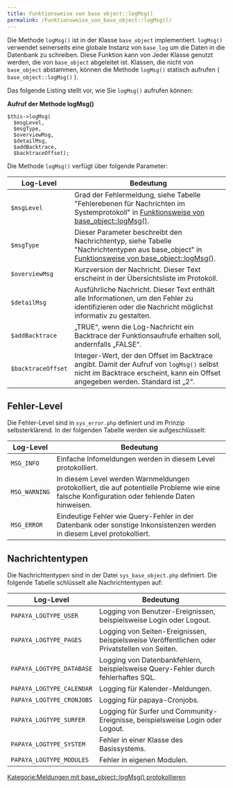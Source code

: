 ```yaml
---
title: Funktionsweise von base object::logMsg()
permalink: /Funktionsweise_von_base_object::logMsg()/
---
```


Die Methode `logMsg()` ist in der Klasse `base_object` implementiert. `logMsg()` verwendet seinerseits eine globale Instanz von `base_log` um die Daten in die Datenbank zu schreiben. Diese Funktion kann von Jeder Klasse genutzt werden, die von `base_object` abgeleitet ist. Klassen, die nicht von `base_object` abstammen, können die Methode `logMsg()` statisch aufrufen ( `base_object::logMsg()` ).

Das folgende Listing stellt vor, wie Sie `logMsg()` aufrufen können:

**Aufruf der Methode logMsg()**

~~~~ {.php}
$this->logMsg(
  $msgLevel,
  $msgType,
  $overviewMsg,
  $detailMsg,
  $addBacktrace,
  $backtraceOffset);
~~~~

Die Methode `logMsg()` verfügt über folgende Parameter:

|Log-Level|Bedeutung|
|---------|---------|
|`$msgLevel`|Grad der Fehlermeldung, siehe Tabelle "Fehlerebenen für Nachrichten im Systemprotokoll" in [Funktionsweise von base_object::logMsg()](/Funktionsweise_von_base_object::logMsg() ).|
|`$msgType`|Dieser Parameter beschreibt den Nachrichtentyp, siehe Tabelle "Nachrichtentypen aus base_object" in [Funktionsweise von base_object::logMsg()](/Funktionsweise_von_base_object::logMsg() ).|
|`$overviewMsg`|Kurzversion der Nachricht. Dieser Text erscheint in der Übersichtsliste im Protokoll.|
|`$detailMsg`|Ausführliche Nachricht. Dieser Text enthält alle Informationen, um den Fehler zu identifizieren oder die Nachricht möglichst informativ zu gestalten.|
|`$addBacktrace`|„TRUE“, wenn die Log-Nachricht ein Backtrace der Funktionsaufrufe erhalten soll, andernfalls „FALSE“.|
|`$backtraceOffset`|Integer-Wert, der den Offset im Backtrace angibt. Damit der Aufruf von `logMsg()` selbst nicht im Backtrace erscheint, kann ein Offset angegeben werden. Standard ist „2“.|

Fehler-Level
------------

Die Fehler-Level sind in `sys_error.php` definiert und im Prinzip selbsterklärend. In der folgenden Tabelle werden sie aufgeschlüsselt:

|Log-Level|Bedeutung|
|---------|---------|
|`MSG_INFO`|Einfache Infomeldungen werden in diesem Level protokolliert.|
|`MSG_WARNING`|In diesem Level werden Warnmeldungen protokolliert, die auf potentielle Probleme wie eine falsche Konfiguration oder fehlende Daten hinweisen.|
|`MSG_ERROR`|Eindeutige Fehler wie Query-Fehler in der Datenbank oder sonstige Inkonsistenzen werden in diesem Level protokolliert.|

Nachrichtentypen
----------------

Die Nachrichtentypen sind in der Datei `sys_base_object.php` definiert. Die folgende Tabelle schlüsselt alle Nachrichtentypen auf:

|Log-Level|Bedeutung|
|---------|---------|
|`PAPAYA_LOGTYPE_USER`|Logging von Benutzer-Ereignissen, beispielsweise Login oder Logout.|
|`PAPAYA_LOGTYPE_PAGES`|Logging von Seiten-Ereignissen, beispielsweise Veröffentlichen oder Privatstellen von Seiten.|
|`PAPAYA_LOGTYPE_DATABASE`|Logging von Datenbankfehlern, beispielsweise Query-Fehler durch fehlerhaftes SQL.|
|`PAPAYA_LOGTYPE_CALENDAR`|Logging für Kalender-Meldungen.|
|`PAPAYA_LOGTYPE_CRONJOBS`|Logging für papaya-Cronjobs.|
|`PAPAYA_LOGTYPE_SURFER`|Logging für Surfer und Community-Ereignisse, beispielsweise Login oder Logout.|
|`PAPAYA_LOGTYPE_SYSTEM`|Fehler in einer Klasse des Basissystems.|
|`PAPAYA_LOGTYPE_MODULES`|Fehler in eigenen Modulen.|

[Kategorie:Meldungen mit base_object::logMsg() protokollieren](export_de/Kategorie:Meldungen_mit_base_object::logMsg()_protokollieren )